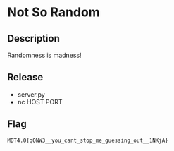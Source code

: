 # Not So Random

## Description

Randomness is madness!

## Release

- server.py
- nc HOST PORT

## Flag

`MDT4.0{qONW3__you_cant_stop_me_guessing_out__1NKjA}`
